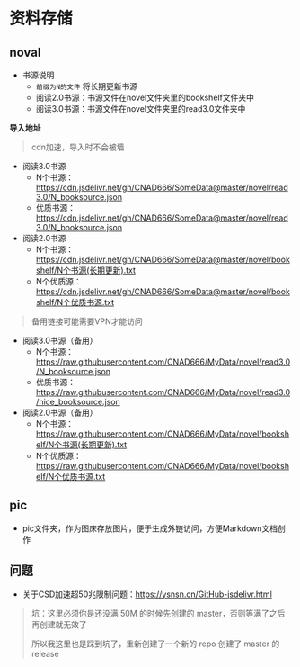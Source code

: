 # 资料存储

## noval

- 书源说明
  - `前缀为N的文件` 将长期更新书源
  - 阅读2.0书源：书源文件在novel文件夹里的bookshelf文件夹中
  - 阅读3.0书源：书源文件在novel文件夹里的read3.0文件夹中

**导入地址**

> cdn加速，导入时不会被墙

- 阅读3.0书源
  - N个书源：https://cdn.jsdelivr.net/gh/CNAD666/SomeData@master/novel/read3.0/N_booksource.json
  - 优质书源：https://cdn.jsdelivr.net/gh/CNAD666/SomeData@master/novel/read3.0/N_booksource.json
- 阅读2.0书源
  - N个书源：https://cdn.jsdelivr.net/gh/CNAD666/SomeData@master/novel/bookshelf/N个书源(长期更新).txt
  - N个优质源：https://cdn.jsdelivr.net/gh/CNAD666/SomeData@master/novel/bookshelf/N个优质书源.txt

> 备用链接可能需要VPN才能访问

- 阅读3.0书源（备用）
  - N个书源：https://raw.githubusercontent.com/CNAD666/MyData/novel/read3.0/N_booksource.json
  - 优质书源：https://raw.githubusercontent.com/CNAD666/MyData/novel/read3.0/nice_booksource.json
- 阅读2.0书源（备用）
  - N个书源：https://raw.githubusercontent.com/CNAD666/MyData/novel/bookshelf/N个书源(长期更新).txt
  - N个优质源：https://raw.githubusercontent.com/CNAD666/MyData/novel/bookshelf/N个优质书源.txt

## pic

- pic文件夹，作为图床存放图片，便于生成外链访问，方便Markdown文档创作

## 问题
- 关于CSD加速超50兆限制问题：https://ysnsn.cn/GitHub-jsdelivr.html
> 坑：这里必须你是还没满 50M 的时候先创建的 master，否则等满了之后再创建就无效了
>
> 所以我这里也是踩到坑了，重新创建了一个新的 repo 创建了 master 的 release
